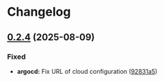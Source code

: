# Changelog

## [0.2.4](https://github.com/2martens/cloud-configuration/compare/v0.2.3...v0.2.4) (2025-08-09)


### Fixed

* **argocd:** Fix URL of cloud configuration ([92831a5](https://github.com/2martens/cloud-configuration/commit/92831a5130ff40481716219be58c84cbaa443c1c))
